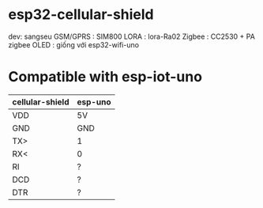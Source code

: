 # esp32-cellular-shield

dev: sangseu
GSM/GPRS : SIM800
LORA	 : lora-Ra02
Zigbee 	 : CC2530 + PA zigbee
OLED	 : giống với esp32-wifi-uno


# Compatible with esp-iot-uno

| cellular-shield | esp-uno |
| --- | --- |
| VDD | 5V  | 2A
| GND | GND |
| TX> | 1   |
| RX< | 0   |
| RI  | ?   |
| DCD | ?   |
| DTR | ?   |

